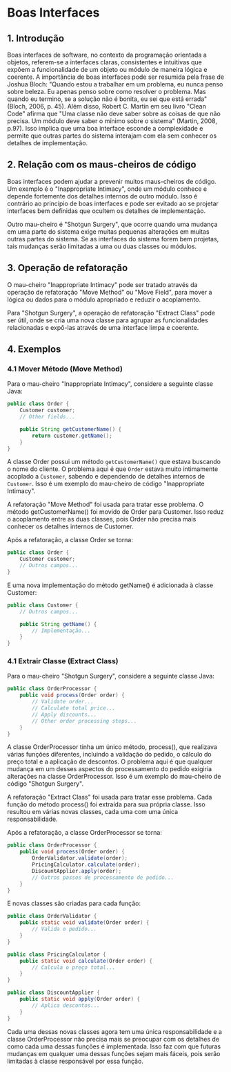 # Boas Interfaces

## 1. Introdução

Boas interfaces de software, no contexto da programação orientada a objetos, referem-se a interfaces claras, consistentes e intuitivas que expõem a funcionalidade de um objeto ou módulo de maneira lógica e coerente. A importância de boas interfaces pode ser resumida pela frase de Joshua Bloch: "Quando estou a trabalhar em um problema, eu nunca penso sobre beleza. Eu apenas penso sobre como resolver o problema. Mas quando eu termino, se a solução não é bonita, eu sei que está errada" (Bloch, 2006, p. 45). Além disso, Robert C. Martin em seu livro "Clean Code" afirma que "Uma classe não deve saber sobre as coisas de que não precisa. Um módulo deve saber o mínimo sobre o sistema" (Martin, 2008, p.97). Isso implica que uma boa interface esconde a complexidade e permite que outras partes do sistema interajam com ela sem conhecer os detalhes de implementação.

## 2. Relação com os maus-cheiros de código

Boas interfaces podem ajudar a prevenir muitos maus-cheiros de código. Um exemplo é o "Inappropriate Intimacy", onde um módulo conhece e depende fortemente dos detalhes internos de outro módulo. Isso é contrário ao princípio de boas interfaces e pode ser evitado ao se projetar interfaces bem definidas que ocultem os detalhes de implementação. 

Outro mau-cheiro é "Shotgun Surgery", que ocorre quando uma mudança em uma parte do sistema exige muitas pequenas alterações em muitas outras partes do sistema. Se as interfaces do sistema forem bem projetas, tais mudanças serão limitadas a uma ou duas classes ou módulos.

## 3. Operação de refatoração

O mau-cheiro "Inappropriate Intimacy" pode ser tratado através da operação de refatoração "Move Method" ou "Move Field", para mover a lógica ou dados para o módulo apropriado e reduzir o acoplamento. 

Para "Shotgun Surgery", a operação de refatoração "Extract Class" pode ser útil, onde se cria uma nova classe para agrupar as funcionalidades relacionadas e expô-las através de uma interface limpa e coerente.

## 4. Exemplos

### 4.1 Mover Método (Move Method)

Para o mau-cheiro "Inappropriate Intimacy", considere a seguinte classe Java:

```java
public class Order {
    Customer customer;
    // Other fields...

    public String getCustomerName() {
        return customer.getName();
    }
}
```

A classe Order possui um método  `getCustomerName()` que estava buscando o nome do cliente. O problema aqui é que `Order` estava muito intimamente acoplado a `Customer`, sabendo e dependendo de detalhes internos de `Customer`. Isso é um exemplo do mau-cheiro de código "Inappropriate Intimacy".

A refatoração "Move Method" foi usada para tratar esse problema. O método getCustomerName() foi movido de Order para Customer. Isso reduz o acoplamento entre as duas classes, pois Order não precisa mais conhecer os detalhes internos de Customer.

Após a refatoração, a classe Order se torna:

```java
public class Order {
    Customer customer;
    // Outros campos...
}
```
E uma nova implementação do método getName() é adicionada à classe Customer:

```java
public class Customer {
    // Outros campos...

    public String getName() {
        // Implementação...
    }
}
```
### 4.1 Extrair Classe (Extract Class)

Para o mau-cheiro "Shotgun Surgery", considere a seguinte classe Java:

```java
public class OrderProcessor {
    public void process(Order order) {
        // Validate order...
        // Calculate total price...
        // Apply discounts...
        // Other order processing steps...
    }
}
```

A classe OrderProcessor tinha um único método, process(), que realizava várias funções diferentes, incluindo a validação do pedido, o cálculo do preço total e a aplicação de descontos. O problema aqui é que qualquer mudança em um desses aspectos do processamento do pedido exigiria alterações na classe OrderProcessor. Isso é um exemplo do mau-cheiro de código "Shotgun Surgery".

A refatoração "Extract Class" foi usada para tratar esse problema. Cada função do método process() foi extraída para sua própria classe. Isso resultou em várias novas classes, cada uma com uma única responsabilidade.

Após a refatoração, a classe OrderProcessor se torna:

```java
public class OrderProcessor {
    public void process(Order order) {
        OrderValidator.validate(order);
        PricingCalculator.calculate(order);
        DiscountApplier.apply(order);
        // Outros passos de processamento de pedido...
    }
}
```

E novas classes são criadas para cada função:

```java
public class OrderValidator {
    public static void validate(Order order) {
        // Valida o pedido...
    }
}

public class PricingCalculator {
    public static void calculate(Order order) {
        // Calcula o preço total...
    }
}

public class DiscountApplier {
    public static void apply(Order order) {
        // Aplica descontos...
    }
}
```

Cada uma dessas novas classes agora tem uma única responsabilidade e a classe OrderProcessor não precisa mais se preocupar com os detalhes de como cada uma dessas funções é implementada. Isso faz com que futuras mudanças em qualquer uma dessas funções sejam mais fáceis, pois serão limitadas à classe responsável por essa função.